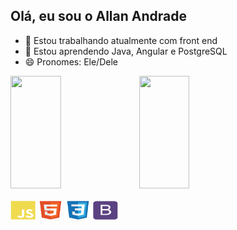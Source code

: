 ## Olá, eu sou o Allan Andrade

- 🔭 Estou trabalhando atualmente com front end
- 🌱 Estou aprendendo Java, Angular e PostgreSQL
- 😄 Pronomes: Ele/Dele
<div style="display: inline_block">
<img height="180em" width="40%" src="https://github-readme-stats.vercel.app/api?username=allanandradedsgn&show_icons=true&theme=dracula&include_all_commits=true&count_private=true"/>
  <img height="180em" width="40%" src="https://github-readme-stats.vercel.app/api/top-langs/?username=allanandradedsgn&layout=compact&langs_count=16&theme=dracula"/>
</div>
<div style="display: inline_block"><br>
  <img align="center" alt="Allan-Js" height="30" width="40" src="https://raw.githubusercontent.com/devicons/devicon/master/icons/javascript/javascript-plain.svg">
  <img align="center" alt="Allan-HTML" height="30" width="40" src="https://raw.githubusercontent.com/devicons/devicon/master/icons/html5/html5-original.svg">
  <img align="center" alt="Allan-CSS" height="30" width="40" src="https://raw.githubusercontent.com/devicons/devicon/master/icons/css3/css3-original.svg">
  <img align="center" alt="Allan-Bootstrap" height="30" width="40" src="https://github.com/devicons/devicon/blob/master/icons/bootstrap/bootstrap-plain.svg">
</div>
  

